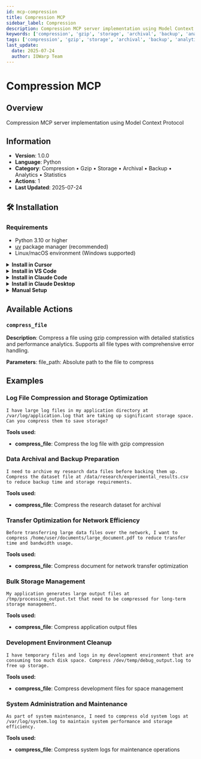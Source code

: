 ```yaml
---
id: mcp-compression
title: Compression MCP
sidebar_label: Compression
description: Compression MCP server implementation using Model Context Protocol
keywords: ['compression', 'gzip', 'storage', 'archival', 'backup', 'analytics', 'statistics']
tags: ['compression', 'gzip', 'storage', 'archival', 'backup', 'analytics', 'statistics']
last_update:
  date: 2025-07-24
  author: IOWarp Team
---
```


# Compression MCP

## Overview
Compression MCP server implementation using Model Context Protocol

## Information
- **Version**: 1.0.0
- **Language**: Python
- **Category**: Compression • Gzip • Storage • Archival • Backup • Analytics • Statistics
- **Actions**: 1
- **Last Updated**: 2025-07-24

## 🛠️ Installation

### Requirements

- Python 3.10 or higher
- [uv](https://docs.astral.sh/uv/) package manager (recommended)
- Linux/macOS environment (Windows supported)

<details>
<summary><b>Install in Cursor</b></summary>

Go to: `Settings` -> `Cursor Settings` -> `MCP` -> `Add new global MCP server`

Pasting the following configuration into your Cursor `~/.cursor/mcp.json` file is the recommended approach. You may also install in a specific project by creating `.cursor/mcp.json` in your project folder. See [Cursor MCP docs](https://docs.cursor.com/context/model-context-protocol) for more info.

```json
{
  "mcpServers": {
    "compression-mcp": {
      "command": "uvx",
      "args": ["iowarp-mcps", "compression"]
    }
  }
}
```

</details>

<details>
<summary><b>Install in VS Code</b></summary>

Add this to your VS Code MCP config file. See [VS Code MCP docs](https://code.visualstudio.com/docs/copilot/chat/mcp-servers) for more info.

```json
"mcp": {
  "servers": {
    "compression-mcp": {
      "type": "stdio",
      "command": "uvx",
      "args": ["iowarp-mcps", "compression"]
    }
  }
}
```

</details>

<details>
<summary><b>Install in Claude Code</b></summary>

Run this command. See [Claude Code MCP docs](https://docs.anthropic.com/en/docs/agents-and-tools/claude-code/tutorials#set-up-model-context-protocol-mcp) for more info.

```sh
claude mcp add compression-mcp -- uvx iowarp-mcps compression
```

</details>

<details>
<summary><b>Install in Claude Desktop</b></summary>

Add this to your Claude Desktop `claude_desktop_config.json` file. See [Claude Desktop MCP docs](https://modelcontextprotocol.io/quickstart/user) for more info.

```json
{
  "mcpServers": {
    "compression-mcp": {
      "command": "uvx",
      "args": ["iowarp-mcps", "compression"]
    }
  }
}
```

</details>

<details>
<summary><b>Manual Setup</b></summary>

**Linux/macOS:**
```bash
CLONE_DIR=$(pwd)
git clone https://github.com/iowarp/iowarp-mcps.git
uv --directory=$CLONE_DIR/iowarp-mcps/mcps/Compression run compression-mcp --help
```

**Windows CMD:**
```cmd
set CLONE_DIR=%cd%
git clone https://github.com/iowarp/iowarp-mcps.git
uv --directory=%CLONE_DIR%\iowarp-mcps\mcps\Compression run compression-mcp --help
```

**Windows PowerShell:**
```powershell
$env:CLONE_DIR=$PWD
git clone https://github.com/iowarp/iowarp-mcps.git
uv --directory=$env:CLONE_DIR\iowarp-mcps\mcps\Compression run compression-mcp --help
```

</details>

## Available Actions

### `compress_file`

**Description**: Compress a file using gzip compression with detailed statistics and performance analytics. Supports all file types with comprehensive error handling.

**Parameters**: file_path: Absolute path to the file to compress



## Examples

### Log File Compression and Storage Optimization

```
I have large log files in my application directory at /var/log/application.log that are taking up significant storage space. Can you compress them to save storage?
```

**Tools used:**
- **compress_file**: Compress the log file with gzip compression

### Data Archival and Backup Preparation

```
I need to archive my research data files before backing them up. Compress the dataset file at /data/research/experimental_results.csv to reduce backup time and storage requirements.
```

**Tools used:**
- **compress_file**: Compress the research dataset for archival

### Transfer Optimization for Network Efficiency

```
Before transferring large data files over the network, I want to compress /home/user/documents/large_document.pdf to reduce transfer time and bandwidth usage.
```

**Tools used:**
- **compress_file**: Compress document for network transfer optimization

### Bulk Storage Management

```
My application generates large output files at /tmp/processing_output.txt that need to be compressed for long-term storage management.
```

**Tools used:**
- **compress_file**: Compress application output files

### Development Environment Cleanup

```
I have temporary files and logs in my development environment that are consuming too much disk space. Compress /dev/temp/debug_output.log to free up storage.
```

**Tools used:**
- **compress_file**: Compress development files for space management

### System Administration and Maintenance

```
As part of system maintenance, I need to compress old system logs at /var/log/system.log to maintain system performance and storage efficiency.
```

**Tools used:**
- **compress_file**: Compress system logs for maintenance operations

